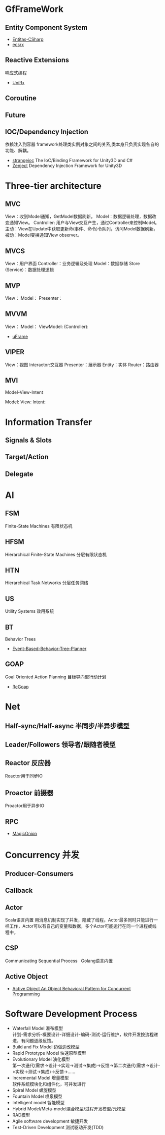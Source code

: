 # GfFrameWork

## Entity Component System

* [Entitas-CSharp](https://github.com/sschmid/Entitas-CSharp)
* [ecsrx](https://github.com/grofit/ecsrx)

## Reactive Extensions
响应式编程
* [UniRx](https://github.com/neuecc/UniRx)

## Coroutine

## Future

## IOC/Dependency Injection
依赖注入到容器
framework处理类实例对象之间的关系,类本身只负责实现各自的功能、解耦。

* [strangeioc](https://github.com/strangeioc/strangeioc) The IoC/Binding Framework for Unity3D and C#
* [Zenject](https://github.com/modesttree/Zenject) Dependency Injection Framework for Unity3D

# Three-tier architecture
## MVC
View：收到Model通知，GetModel数据刷新。
Model：数据逻辑处理，数据改变通知View。
Controller: 用户与View交互产生，通过Controller来控制Model。
主动：View在Update中获取更新命(事件、命令)令队列，访问Model数据刷新。
被动：Model变换通知View observer。

## MVCS 
View：用户界面 
Controller：业务逻辑及处理 
Model：数据存储
Store (Service)：数据处理逻辑

## MVP
View：
Model：
Presenter：

## MVVM
View：
Model：
ViewModel:
(Controller):

* [uFrame](https://github.com/uFrame/uFrame.Complete)

## VIPER
View：视图
Interactor:交互器
Presenter：展示器 
Entity：实体
Router：路由器

## MVI
Model-View-Intent

Model:
View:
Intent:

# Information Transfer
## Signals & Slots
## Target/Action
## Delegate

# AI
## FSM
Finite-State Machines
有限状态机

## HFSM
Hierarchical Finite-State Machines
分层有限状态机

## HTN
Hierarchical Task Networks
分层任务网络

## US
Utility Systems
效用系统

## BT
Behavior Trees
* [Event-Based-Behavior-Tree-Planner](https://github.com/Weilin1992/Event-Based-Behavior-Tree-Planner)

## GOAP
Goal Oriented Action Planning
目标导向型行动计划
* [ReGoap](https://github.com/luxkun/ReGoap)

# Net
## Half-sync/Half-async 半同步/半异步模型
## Leader/Followers 领导者/跟随者模型
## Reactor 反应器
  Reactor用于同步IO
## Proactor 前摄器
  Proactor用于异步IO
## RPC
* [MagicOnion](https://github.com/neuecc/MagicOnion)
 
# Concurrency 并发
## Producer-Consumers 
## Callback
## Actor
 Scala语言内置
 用消息机制实现了并发，隐藏了线程，Actor最多同时只能进行一样工作，Actor可以有自己的变量和数据，多个Actor可能运行在同一个进程或线程中。
## CSP 
   Communicating Sequential Process
   Golang语言内置
## Active Object
* [Active Object An Object Behavioral Pattern for Concurrent Programming](http://www.cs.wustl.edu/~schmidt/PDF/Act-Obj.pdf) 

# Software Development Process
+ Waterfall Model 瀑布模型  
  计划-需求分析-概要设计-详细设计-编码-测试-运行维护，软件开发按流程递进，有问题逐级反馈。
+ Build and Fix Model 边做边改模型  
+ Rapid Prototype Model 快速原型模型
+ Evolutionary Model 演化模型  
  第一次迭代(需求->设计->实现->测试->集成)->反馈->第二次迭代(需求->设计->实现->测试->集成)->反馈->…… 
+ Incremental Model 增量模型  
  软件系统模块化和组件化，可并发进行  
+ Spiral Model 螺旋模型  
+ Fountain Model 喷泉模型  
+ Intelligent model 智能模型  
+ Hybrid Model/Meta-model混合模型/过程开发模型/元模型  
+ RAD模型  
+ Agile software development 敏捷开发  
+ Test-Driven Development 测试驱动开发(TDD) 
